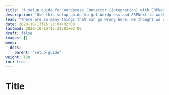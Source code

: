 ```yaml
---
title: "A setup guide for Wordpress Connector (integration) with ERPNext"
description: "Use this setup guide to get Wordpress and ERPNext to work together."
lead: "There are so many things that can go wrong here, we thought we should write a setup guide..."
date: 2020-10-13T15:21:01+02:00
lastmod: 2020-10-13T15:21:01+02:00
draft: false
images: []
menu:
  docs:
    parent: "setup-guide"
weight: 130
toc: true
---
```

# Title


